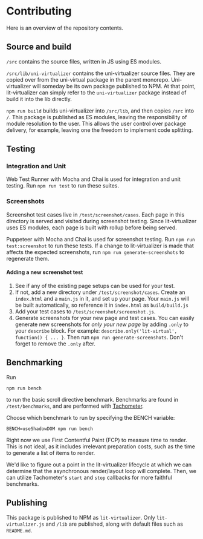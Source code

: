 # Contributing

Here is an overview of the repository contents.

## Source and build

`/src` contains the source files, written in JS using ES modules.

`/src/lib/uni-virtualizer` contains the uni-virtualizer source files. They are copied over from the uni-virtual package in the parent monorepo. Uni-virtualizer will someday be its own package published to NPM. At that point, lit-virtualizer can simply refer to the `uni-virtualizer` package instead of build it into the lib directly.

`npm run build` builds uni-virtualizer into `/src/lib`, and then copies `/src` into `/`. This package is published as ES modules, leaving the responsibility of module resolution to the user. This allows the user control over package delivery, for example, leaving one the freedom to implement code splitting.

## Testing

### Integration and Unit

Web Test Runner with Mocha and Chai is used for integration and unit testing. Run `npm run test` to run these suites.

### Screenshots

Screenshot test cases live in `/test/screenshot/cases`. Each page in this directory is served and visited during screenshot testing. Since lit-virtualizer uses ES modules, each page is built with rollup before being served.

Puppeteer with Mocha and Chai is used for screenshot testing. Run `npm run test:screenshot` to run these tests. If a change to lit-virtualizer is made that affects the expected screenshots, run `npm run generate-screenshots` to regenerate them.

#### Adding a new screenshot test

1. See if any of the existing page setups can be used for your test.
2. If not, add a new directory under `/test/screenshot/cases`. Create an `index.html` and a `main.js` in it, and set up your page. Your `main.js` will be built automatically, so reference it in `index.html` as `build/build.js`
4. Add your test cases to `/test/screenshot/screenshot.js`.
5. Generate screenshots for your new page and test cases. You can easily generate new screenshots for *only your new page* by adding `.only` to your `describe` block. For example: `describe.only('lit-virtual', function() { ... }`. Then run `npm run generate-screenshots`. Don't forget to remove the `.only` after.

## Benchmarking

Run
```
npm run bench
```
to run the basic scroll directive benchmark. Benchmarks are found in `/test/benchmarks`, and are performed with [Tachometer](https://github.com/Polymer/tachometer).

Choose which benchmark to run by specifying the BENCH variable:
```
BENCH=useShadowDOM npm run bench
```

Right now we use First Contentful Paint (FCP) to measure time to render. This is not ideal, as it includes irrelevant preparation costs, such as the time to generate a list of items to render.

We'd like to figure out a point in the lit-virtualizer lifecycle at which we can determine that the asynchronous render/layout loop will complete. Then, we can utilize Tachometer's `start` and `stop` callbacks for more faithful benchmarks.

## Publishing

This package is published to NPM as `lit-virtualizer`. Only `lit-virtualizer.js` and `/lib` are published, along with default files such as `README.md`.

